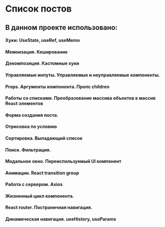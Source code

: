 # Список постов

## В данном проекте использовано:
#### Хуки: UseState, useRef, useMemo
#### Мемоизация. Кеширование
#### Декомпозиция. Кастомные хуки
#### Управляемые инпуты. Управляемые и неуправляемые компоненты.
#### Props. Аргументы компонента. Пропс children
#### Работы со списками. Преобразование массива объектов в массив React элементов
#### Форма создания поста.
#### Отрисовка по условию
#### Сортировка. Выпадающий список
#### Поиск. Фильтрация.
#### Модальное окно. Переиспользуемый UI компонент
#### Анимации. React transition group
#### Работа с сервером. Axios
#### Жизненный цикл компонента.
#### React router. Постраничная навигация.
#### Динамическая навигация. useHistory, useParams